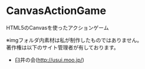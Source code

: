 # CanvasActionGame
HTML5のCanvasを使ったアクションゲーム

※imgフォルダ内素材は私が制作したものではありません。<br>
著作権は以下のサイト管理者が有しております。

* 臼井の会(http://usui.moo.jp/)
